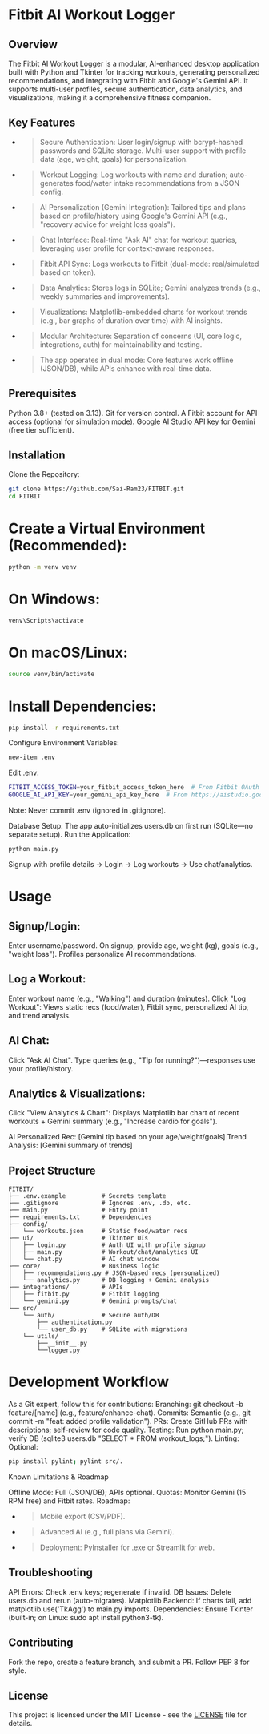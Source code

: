 # Fitbit AI Workout Logger

## Overview
The Fitbit AI Workout Logger is a modular, AI-enhanced desktop application built with Python and Tkinter for tracking workouts, generating personalized recommendations, and integrating with Fitbit and Google's Gemini API. It supports multi-user profiles, secure authentication, data analytics, and visualizations, making it a comprehensive fitness companion.

## Key Features
- > Secure Authentication: User login/signup with bcrypt-hashed passwords and SQLite storage. Multi-user support with profile data (age, weight, goals) for personalization.
- > Workout Logging: Log workouts with name and duration; auto-generates food/water intake recommendations from a JSON config.
- > AI Personalization (Gemini Integration): Tailored tips and plans based on profile/history using Google's Gemini API (e.g., "recovery advice for weight loss goals").
- > Chat Interface: Real-time "Ask AI" chat for workout queries, leveraging user profile for context-aware responses.
- > Fitbit API Sync: Logs workouts to Fitbit (dual-mode: real/simulated based on token).
- > Data Analytics: Stores logs in SQLite; Gemini analyzes trends (e.g., weekly summaries and improvements).
- > Visualizations: Matplotlib-embedded charts for workout trends (e.g., bar graphs of duration over time) with AI insights.
- > Modular Architecture: Separation of concerns (UI, core logic, integrations, auth) for maintainability and testing.
- > The app operates in dual mode: Core features work offline (JSON/DB), while APIs enhance with real-time data.

## Prerequisites
Python 3.8+ (tested on 3.13).
Git for version control.
A Fitbit account for API access (optional for simulation mode).
Google AI Studio API key for Gemini (free tier sufficient).

## Installation
Clone the Repository:
```bash
git clone https://github.com/Sai-Ram23/FITBIT.git
cd FITBIT
```

# Create a Virtual Environment (Recommended):
```bash
python -m venv venv
```
# On Windows:
```bash
venv\Scripts\activate
```
# On macOS/Linux:
```bash
source venv/bin/activate
```

# Install Dependencies:
```bash
pip install -r requirements.txt
```

Configure Environment Variables:
```bash
new-item .env
```

Edit .env:
```bash
FITBIT_ACCESS_TOKEN=your_fitbit_access_token_here  # From Fitbit OAuth (optional)
GOOGLE_AI_API_KEY=your_gemini_api_key_here  # From https://aistudio.google.com/app/apikey
```

Note: Never commit .env (ignored in .gitignore).

Database Setup: The app auto-initializes users.db on first run (SQLite—no separate setup).
Run the Application:
```bash
python main.py
```

Signup with profile details → Login → Log workouts → Use chat/analytics.

# Usage
## Signup/Login:
Enter username/password.
On signup, provide age, weight (kg), goals (e.g., "weight loss").
Profiles personalize AI recommendations.

## Log a Workout:

Enter workout name (e.g., "Walking") and duration (minutes).
Click "Log Workout": Views static recs (food/water), Fitbit sync, personalized AI tip, and trend analysis.

## AI Chat:

Click "Ask AI Chat".
Type queries (e.g., "Tip for running?")—responses use your profile/history.

## Analytics & Visualizations:

Click "View Analytics & Chart": Displays Matplotlib bar chart of recent workouts + Gemini summary (e.g., "Increase cardio for goals").

AI Personalized Rec: [Gemini tip based on your age/weight/goals]
Trend Analysis: [Gemini summary of trends]
## Project Structure
```structure
FITBIT/
├── .env.example          # Secrets template
├── .gitignore            # Ignores .env, .db, etc.
├── main.py               # Entry point
├── requirements.txt      # Dependencies
├── config/
│   └── workouts.json     # Static food/water recs
├── ui/                   # Tkinter UIs
│   ├── login.py          # Auth UI with profile signup
│   ├── main.py           # Workout/chat/analytics UI
│   └── chat.py           # AI chat window
├── core/                 # Business logic
│   ├── recommendations.py # JSON-based recs (personalized)
│   └── analytics.py      # DB logging + Gemini analysis
├── integrations/         # APIs
│   ├── fitbit.py         # Fitbit logging
│   └── gemini.py         # Gemini prompts/chat
└── src/
    └── auth/             # Secure auth/DB
        ├── authentication.py
        └── user_db.py    # SQLite with migrations
    └── utils/
        ├──__init__.py
        └──logger.py
```

# Development Workflow
As a Git expert, follow this for contributions:
Branching: git checkout -b feature/[name] (e.g., feature/enhance-chat).
Commits: Semantic (e.g., git commit -m "feat: added profile validation").
PRs: Create GitHub PRs with descriptions; self-review for code quality.
Testing: Run python main.py; verify DB (sqlite3 users.db "SELECT * FROM workout_logs;").
Linting: Optional: 
```bash 
pip install pylint; pylint src/.
```

Known Limitations & Roadmap

Offline Mode: Full (JSON/DB); APIs optional.
Quotas: Monitor Gemini (15 RPM free) and Fitbit rates.
Roadmap:
- > Mobile export (CSV/PDF).
- > Advanced AI (e.g., full plans via Gemini).
- > Deployment: PyInstaller for .exe or Streamlit for web.

## Troubleshooting

API Errors: Check .env keys; regenerate if invalid.
DB Issues: Delete users.db and rerun (auto-migrates).
Matplotlib Backend: If charts fail, add matplotlib.use('TkAgg') to main.py imports.
Dependencies: Ensure Tkinter (built-in; on Linux: sudo apt install python3-tk).

## Contributing
Fork the repo, create a feature branch, and submit a PR. Follow PEP 8 for style.
## License
This project is licensed under the MIT License - see the [LICENSE](LICENSE) file for details.